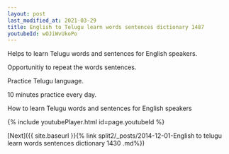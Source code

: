```yaml
---
layout: post
last_modified_at: 2021-03-29
title: English to Telugu learn words sentences dictionary 1487 
youtubeId: wOJiWvUkoPo
---
```

 
 
Helps to learn Telugu words and sentences for English speakers.

Opportunitiy to repeat the words sentences. 

Practice Telugu language. 
 
10 minutes practice every day. 
 
How to learn Telugu words and sentences for English speakers 
 
{% include youtubePlayer.html id=page.youtubeId %}
 
 
[Next]({{ site.baseurl }}{% link  split2/_posts/2014-12-01-English to telugu learn words sentences dictionary 1430 .md%})
 
